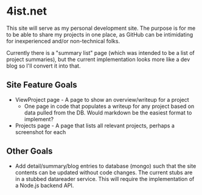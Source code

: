 # 4ist.net

This site will serve as my personal development site. The purpose is for me to be able to share my projects in one place, as GitHub can be intimidating for inexperienced and/or non-technical folks.

Currently there is a "summary list" page (which was intended to be a list of project summaries), but the current implementation looks more like a dev blog so I'll convert it into that.

## Site Feature Goals
- ViewProject page - A page to show an overview/writeup for a project 
  - One page in code that populates a writeup for any project based on data pulled from the DB. Would markdown be the easiest format to implement?
- Projects page - A page that lists all relevant projects, perhaps a screenshot for each

## Other Goals
- Add detail/summary/blog entries to database (mongo) such that the site contents can be updated without code changes. The current stubs are in a stubbed datareader service. This will require the implementation of a Node.js backend API.

